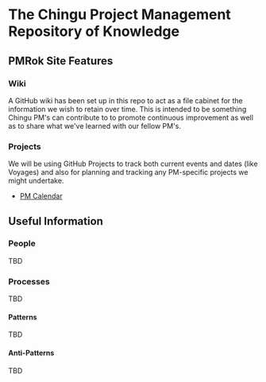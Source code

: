 # The Chingu Project Management Repository of Knowledge



## PMRok Site Features


### Wiki

A GitHub wiki has been set up in this repo to act as a file cabinet for the
information we wish to retain over time. This is intended to be something
Chingu PM's can contribute to to promote continuous improvement as well as to
share what we've learned with our fellow PM's.

### Projects

We will be using GitHub Projects to track both current events and dates (like
Voyages) and also for planning and tracking any PM-specific projects we might
undertake. 

- [PM Calendar](https://github.com/Chingu-cohorts/pmrok/projects/1)

## Useful Information

### People

TBD

### Processes

TBD

#### Patterns

TBD

#### Anti-Patterns

TBD

